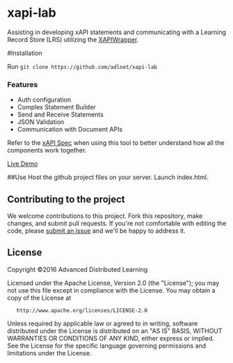 # xapi-lab
Assisting in developing xAPI statements and communicating with a Learning Record Store (LRS) utilizing the [XAPIWrapper](https://github.com/adlnet/xAPIWrapper).

#Installation

Run `git clone https://github.com/adlnet/xapi-lab`

### Features
- Auth configuration
- Complex Statement Builder
- Send and Receive Statements
- JSON Validation
- Communication with Document APIs

Refer to the [xAPI Spec](https://github.com/adlnet/xAPI-Spec/blob/master/xAPI.md) when using this tool to better understand how all the components work together.

[Live Demo](http://adlnet.github.io/xapi-lab)

##Use
Host the github project files on your server. Launch index.html.

## Contributing to the project
We welcome contributions to this project. Fork this repository, make changes, and submit pull requests. If you're not comfortable with editing the code, please [submit an issue](https://github.com/adlnet/xapi-lab/issues) and we'll be happy to address it. 

## License
   Copyright &copy;2016 Advanced Distributed Learning

   Licensed under the Apache License, Version 2.0 (the "License");
   you may not use this file except in compliance with the License.
   You may obtain a copy of the License at

       http://www.apache.org/licenses/LICENSE-2.0

   Unless required by applicable law or agreed to in writing, software
   distributed under the License is distributed on an "AS IS" BASIS,
   WITHOUT WARRANTIES OR CONDITIONS OF ANY KIND, either express or implied.
   See the License for the specific language governing permissions and
   limitations under the License.

